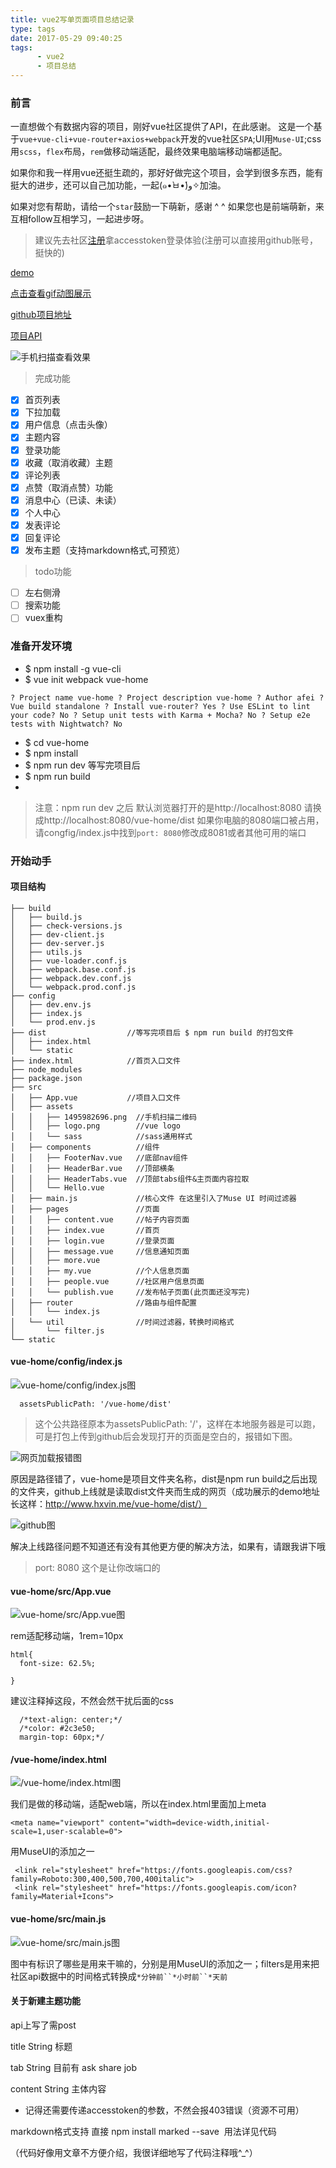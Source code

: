 ```yaml
---
title: vue2写单页面项目总结记录
type: tags
date: 2017-05-29 09:40:25
tags:
      - vue2
      - 项目总结
---
```


### 前言

一直想做个有数据内容的项目，刚好vue社区提供了API，在此感谢。
这是一个基于`vue+vue-cli+vue-router+axios+webpack`开发的vue社区`SPA`;UI用`Muse-UI`;css用`scss`，`flex`布局，`rem`做移动端适配，最终效果电脑端移动端都适配。
<!-- more -->

如果你和我一样用vue还挺生疏的，那好好做完这个项目，会学到很多东西，能有挺大的进步，还可以自己加功能，一起(๑•̀ㅂ•́)و✧加油。

如果对您有帮助，请给一个`star`鼓励一下萌新，感谢 ^ ^
如果您也是前端萌新，来互相follow互相学习，一起进步呀。

> 建议先去社区[注册](https://www.vue-js.com/signup)拿accesstoken登录体验(注册可以直接用github账号，挺快的)

[demo](http://www.hxvin.me/vue-home/dist/)

[点击查看gif动图展示](http://ooytyiziz.bkt.clouddn.com/vue-home.gif)

[github项目地址](https://github.com/Hxvin/vue-home) 

[项目API](https://www.vue-js.com/api/)

![手机扫描查看效果](http://upload-images.jianshu.io/upload_images/5287253-ea6d4e5ec360acb6.png?imageMogr2/auto-orient/strip%7CimageView2/2/w/1240)
> 完成功能

- [x] 首页列表
- [x] 下拉加载
- [x] 用户信息（点击头像）
- [x] 主题内容
- [x] 登录功能
- [x] 收藏（取消收藏）主题
- [x] 评论列表
- [x] 点赞（取消点赞）功能
- [x] 消息中心（已读、未读）
- [x] 个人中心
- [x] 发表评论
- [x] 回复评论
- [x] 发布主题（支持markdown格式,可预览）

> todo功能
- [ ] 左右侧滑
- [ ] 搜索功能
- [ ] vuex重构

### 准备开发环境

* $ npm install -g vue-cli 
* $ vue init webpack vue-home

``
? Project name vue-home
? Project description vue-home
? Author afei
? Vue build standalone
? Install vue-router? Yes
? Use ESLint to lint your code? No
? Setup unit tests with Karma + Mocha? No
? Setup e2e tests with Nightwatch? No
``

* $ cd vue-home
* $ npm install
* $ npm run dev
等写完项目后
* $ npm run build
* 
>注意：npm run dev 之后 默认浏览器打开的是http://localhost:8080  请换成http://localhost:8080/vue-home/dist
>如果你电脑的8080端口被占用，请congfig/index.js中找到`port: 8080`修改成8081或者其他可用的端口


### 开始动手

#### 项目结构

```
├── build
│   ├── build.js
│   ├── check-versions.js
│   ├── dev-client.js
│   ├── dev-server.js
│   ├── utils.js
│   ├── vue-loader.conf.js
│   ├── webpack.base.conf.js
│   ├── webpack.dev.conf.js
│   └── webpack.prod.conf.js
├── config
│   ├── dev.env.js
│   ├── index.js
│   └── prod.env.js
├── dist                  //等写完项目后 $ npm run build 的打包文件
│   ├── index.html
│   └── static
├── index.html            //首页入口文件
├── node_modules
├── package.json          
├── src
│   ├── App.vue           //项目入口文件
│   ├── assets
│   │   ├── 1495982696.png  //手机扫描二维码
│   │   ├── logo.png        //vue logo
│   │   └── sass            //sass通用样式
│   ├── components          //组件
│   │   ├── FooterNav.vue   //底部nav组件
│   │   ├── HeaderBar.vue   //顶部横条
│   │   ├── HeaderTabs.vue  //顶部tabs组件&主页面内容拉取
│   │   └── Hello.vue        
│   ├── main.js             //核心文件 在这里引入了Muse UI 时间过滤器
│   ├── pages               //页面
│   │   ├── content.vue     //帖子内容页面  
│   │   ├── index.vue       //首页
│   │   ├── login.vue       //登录页面
│   │   ├── message.vue     //信息通知页面
│   │   ├── more.vue        
│   │   ├── my.vue          //个人信息页面
│   │   ├── people.vue      //社区用户信息页面
│   │   └── publish.vue     //发布帖子页面(此页面还没写完)
│   ├── router              //路由与组件配置
│   │   └── index.js 
│   └── util                //时间过滤器，转换时间格式
│       └── filter.js
└── static
```
#### vue-home/config/index.js 

![vue-home/config/index.js图](http://upload-images.jianshu.io/upload_images/5287253-30138bb5cd33b265.png?imageMogr2/auto-orient/strip%7CimageView2/2/w/1240)

``  
assetsPublicPath: '/vue-home/dist'
``

> 这个公共路径原本为assetsPublicPath: '/'，这样在本地服务器是可以跑，可是打包上传到github后会发现打开的页面是空白的，报错如下图。


![网页加载报错图](http://upload-images.jianshu.io/upload_images/5287253-82edc72f02251f48.png?imageMogr2/auto-orient/strip%7CimageView2/2/w/1240)

原因是路径错了，vue-home是项目文件夹名称，dist是npm run build之后出现的文件夹，github上线就是读取dist文件夹而生成的网页（成功展示的demo地址长这样：http://www.hxvin.me/vue-home/dist/）


![github图](http://upload-images.jianshu.io/upload_images/5287253-86ca75ba374431a7.png?imageMogr2/auto-orient/strip%7CimageView2/2/w/1240)

解决上线路径问题不知道还有没有其他更方便的解决方法，如果有，请跟我讲下哦

> port: 8080 这个是让你改端口的

#### vue-home/src/App.vue 
![vue-home/src/App.vue图](http://upload-images.jianshu.io/upload_images/5287253-711de34d2a7e98b0.png?imageMogr2/auto-orient/strip%7CimageView2/2/w/1240)


rem适配移动端，1rem=10px

```
html{
  font-size: 62.5%;
 
}

```
建议注释掉这段，不然会然干扰后面的css

```
  /*text-align: center;*/
  /*color: #2c3e50;
  margin-top: 60px;*/
```
#### /vue-home/index.html

![/vue-home/index.html图](http://upload-images.jianshu.io/upload_images/5287253-6c3ef9e8a11a259b.png?imageMogr2/auto-orient/strip%7CimageView2/2/w/1240)

我们是做的移动端，适配web端，所以在index.html里面加上meta

```
<meta name="viewport" content="width=device-width,initial-scale=1,user-scalable=0">
```
用MuseUI的添加之一

```
 <link rel="stylesheet" href="https://fonts.googleapis.com/css?family=Roboto:300,400,500,700,400italic">
 <link rel="stylesheet" href="https://fonts.googleapis.com/icon?family=Material+Icons">  
```

#### vue-home/src/main.js

![vue-home/src/main.js图](http://upload-images.jianshu.io/upload_images/5287253-6dbc7c159543aefc.png?imageMogr2/auto-orient/strip%7CimageView2/2/w/1240)

图中有标识了哪些是用来干嘛的，分别是用MuseUI的添加之一；filters是用来把社区api数据中的时间格式转换成`*分钟前``*小时前``*天前`

#### 关于新建主题功能

api上写了需post

title String 标题

tab String 目前有 ask share job

content String 主体内容

* 记得还需要传递accesstoken的参数，不然会报403错误（资源不可用）

markdown格式支持 直接 npm install marked --save  用法详见代码

（代码好像用文章不方便介绍，我很详细地写了代码注释哦^_^）